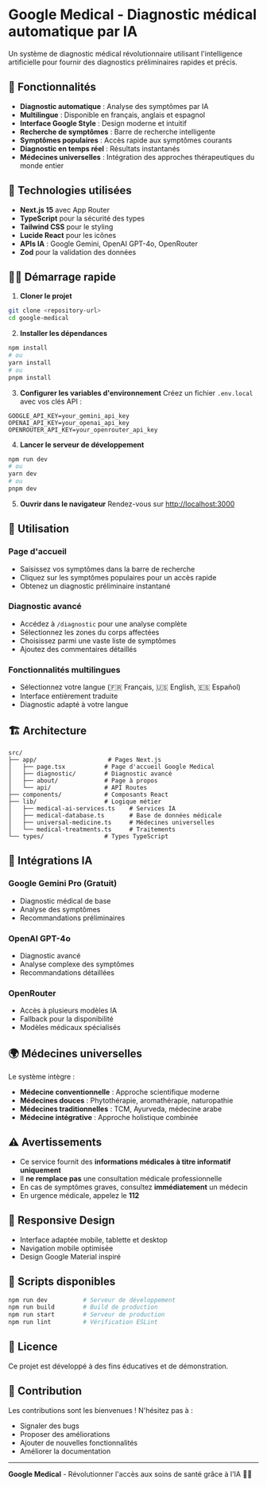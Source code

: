 # Google Medical - Diagnostic médical automatique par IA

Un système de diagnostic médical révolutionnaire utilisant l'intelligence artificielle pour fournir des diagnostics préliminaires rapides et précis.

## 🌟 Fonctionnalités

- **Diagnostic automatique** : Analyse des symptômes par IA
- **Multilingue** : Disponible en français, anglais et espagnol
- **Interface Google Style** : Design moderne et intuitif
- **Recherche de symptômes** : Barre de recherche intelligente
- **Symptômes populaires** : Accès rapide aux symptômes courants
- **Diagnostic en temps réel** : Résultats instantanés
- **Médecines universelles** : Intégration des approches thérapeutiques du monde entier

## 🚀 Technologies utilisées

- **Next.js 15** avec App Router
- **TypeScript** pour la sécurité des types
- **Tailwind CSS** pour le styling
- **Lucide React** pour les icônes
- **APIs IA** : Google Gemini, OpenAI GPT-4o, OpenRouter
- **Zod** pour la validation des données

## 🏃‍♂️ Démarrage rapide

1. **Cloner le projet**
```bash
git clone <repository-url>
cd google-medical
```

2. **Installer les dépendances**
```bash
npm install
# ou
yarn install
# ou
pnpm install
```

3. **Configurer les variables d'environnement**
Créez un fichier `.env.local` avec vos clés API :
```env
GOOGLE_API_KEY=your_gemini_api_key
OPENAI_API_KEY=your_openai_api_key
OPENROUTER_API_KEY=your_openrouter_api_key
```

4. **Lancer le serveur de développement**
```bash
npm run dev
# ou
yarn dev
# ou
pnpm dev
```

5. **Ouvrir dans le navigateur**
Rendez-vous sur [http://localhost:3000](http://localhost:3000)

## 🎯 Utilisation

### Page d'accueil
- Saisissez vos symptômes dans la barre de recherche
- Cliquez sur les symptômes populaires pour un accès rapide
- Obtenez un diagnostic préliminaire instantané

### Diagnostic avancé
- Accédez à `/diagnostic` pour une analyse complète
- Sélectionnez les zones du corps affectées
- Choisissez parmi une vaste liste de symptômes
- Ajoutez des commentaires détaillés

### Fonctionnalités multilingues
- Sélectionnez votre langue (🇫🇷 Français, 🇺🇸 English, 🇪🇸 Español)
- Interface entièrement traduite
- Diagnostic adapté à votre langue

## 🏗️ Architecture

```
src/
├── app/                    # Pages Next.js
│   ├── page.tsx           # Page d'accueil Google Medical
│   ├── diagnostic/        # Diagnostic avancé
│   ├── about/             # Page à propos
│   └── api/               # API Routes
├── components/            # Composants React
├── lib/                   # Logique métier
│   ├── medical-ai-services.ts    # Services IA
│   ├── medical-database.ts       # Base de données médicale
│   ├── universal-medicine.ts     # Médecines universelles
│   └── medical-treatments.ts     # Traitements
└── types/                 # Types TypeScript
```

## 🤖 Intégrations IA

### Google Gemini Pro (Gratuit)
- Diagnostic médical de base
- Analyse des symptômes
- Recommandations préliminaires

### OpenAI GPT-4o
- Diagnostic avancé
- Analyse complexe des symptômes
- Recommandations détaillées

### OpenRouter
- Accès à plusieurs modèles IA
- Fallback pour la disponibilité
- Modèles médicaux spécialisés

## 🌍 Médecines universelles

Le système intègre :
- **Médecine conventionnelle** : Approche scientifique moderne
- **Médecines douces** : Phytothérapie, aromathérapie, naturopathie
- **Médecines traditionnelles** : TCM, Ayurveda, médecine arabe
- **Médecine intégrative** : Approche holistique combinée

## ⚠️ Avertissements

- Ce service fournit des **informations médicales à titre informatif uniquement**
- Il **ne remplace pas** une consultation médicale professionnelle
- En cas de symptômes graves, consultez **immédiatement** un médecin
- En urgence médicale, appelez le **112**

## 📱 Responsive Design

- Interface adaptée mobile, tablette et desktop
- Navigation mobile optimisée
- Design Google Material inspiré

## 🔧 Scripts disponibles

```bash
npm run dev          # Serveur de développement
npm run build        # Build de production
npm run start        # Serveur de production
npm run lint         # Vérification ESLint
```

## 📄 Licence

Ce projet est développé à des fins éducatives et de démonstration.

## 🤝 Contribution

Les contributions sont les bienvenues ! N'hésitez pas à :
- Signaler des bugs
- Proposer des améliorations
- Ajouter de nouvelles fonctionnalités
- Améliorer la documentation

---

**Google Medical** - Révolutionner l'accès aux soins de santé grâce à l'IA 🏥✨
